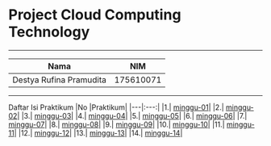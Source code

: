 # Project Cloud Computing Technology 

***

| Nama        | NIM |           
| ------------- |:-------------:| 
|Destya Rufina Pramudita |175610071|

***

Daftar Isi Praktikum
|No |Praktikum|
|---|:---:|
|1.| [minggu-01](https://github.com/destyarufinaa/tekn-cloud-computing/tree/master/minggu-01)|
|2.| [minggu-02](https://github.com/destyarufinaa/tekn-cloud-computing/tree/master/minggu-02)|
|3.| [minggu-03](https://github.com/destyarufinaa/tekn-cloud-computing/tree/master/minggu-03)|
|4.| [minggu-04](https://github.com/destyarufinaa/tekn-cloud-computing/tree/master/minggu-04)|
|5.| [minggu-05](https://github.com/destyarufinaa/tekn-cloud-computing/tree/master/minggu-05)|
|6.| [minggu-06](https://github.com/destyarufinaa/tekn-cloud-computing/tree/master/minggu-06)|
|7.| [minggu-07](https://github.com/destyarufinaa/tekn-cloud-computing/tree/master/minggu-07)|
|8.| [minggu-08](https://github.com/destyarufinaa/tekn-cloud-computing/tree/master/minggu-08)|
|9.| [minggu-09](https://github.com/destyarufinaa/tekn-cloud-computing/tree/master/minggu-09)|
|10.| [minggu-10](https://github.com/destyarufinaa/tekn-cloud-computing/tree/master/minggu-10)|
|11.| [minggu-11](https://github.com/destyarufinaa/tekn-cloud-computing/tree/master/minggu-11)|
|12.| [minggu-12](https://github.com/destyarufinaa/tekn-cloud-computing/tree/master/minggu-12)|
|13.| [minggu-13](https://github.com/destyarufinaa/tekn-cloud-computing/tree/master/minggu-13)|
|14.| [minggu-14](https://github.com/destyarufinaa/tekn-cloud-computing/tree/master/minggu-14)|
